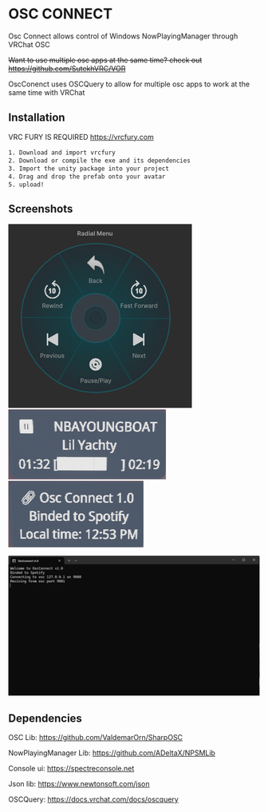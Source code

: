 # OSC CONNECT

Osc Connect allows control of Windows NowPlayingManager through VRChat OSC

~~Want to use multiple osc apps at the same time? check out https://github.com/SutekhVRC/VOR~~

OscConenct uses OSCQuery to allow for multiple osc apps to work at the same time with VRChat
## Installation
VRC FURY IS REQUIRED https://vrcfury.com

    1. Download and import vrcfury
    2. Download or compile the exe and its dependencies
    3. Import the unity package into your project
    4. Drag and drop the prefab onto your avatar
    5. upload!
    
## Screenshots

![App Screenshot](https://github.com/ImDragonxd07/OscConnect/blob/main/OscConnectScreenshots/radial.png?raw=true)
![App Screenshot](https://github.com/ImDragonxd07/OscConnect/blob/main/OscConnectScreenshots/chatbox.png?raw=true) 
![App Screenshot](https://github.com/ImDragonxd07/OscConnect/blob/main/OscConnectScreenshots/chatbox%20(2).png?raw=true)

![App Screenshot](https://github.com/ImDragonxd07/OscConnect/blob/main/OscConnectScreenshots/console.png?raw=true)

## Dependencies

OSC Lib: https://github.com/ValdemarOrn/SharpOSC 

NowPlayingManager Lib: https://github.com/ADeltaX/NPSMLib

Console ui: https://spectreconsole.net

Json lib: https://www.newtonsoft.com/json

OSCQuery: https://docs.vrchat.com/docs/oscquery
